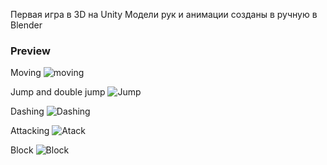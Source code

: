 Первая игра в 3D на Unity
Модели рук и анимации созданы в ручную в Blender

### Preview
Moving
![moving](https://github.com/user-attachments/assets/6b09e849-c858-4808-af33-52aaf4425020)

Jump and double jump
![Jump](https://github.com/user-attachments/assets/2cfb7af9-6b03-4459-9796-2b5d0ab67b05)

Dashing
![Dashing](https://github.com/user-attachments/assets/d18d2074-8902-4b01-8fa1-141c057bb854)

Attacking
![Atack](https://github.com/user-attachments/assets/2253e8f5-40fe-4708-8614-1ecb065bd569)

Block
![Block](https://github.com/user-attachments/assets/4df1a13e-4e53-417d-a10b-4a486bc0b7d9)
